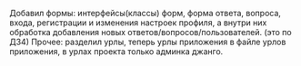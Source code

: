 Добавил формы: интерфейсы(классы) форм, форма ответа, вопроса, входа, регистрации и изменения настроек профиля, а внутри них обработка добавления новых ответов/вопросов/пользователей. (это по ДЗ4)
Прочее: разделил урлы, теперь урлы приложения в файле урлов приложения, в урлах проекта только админка джанго.
